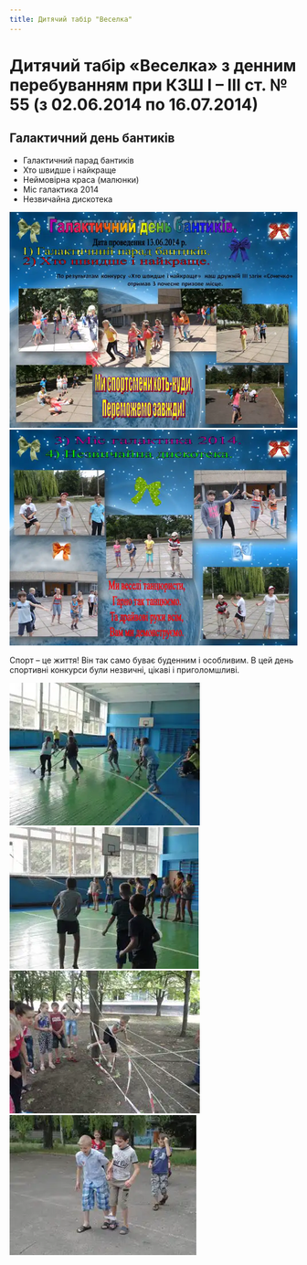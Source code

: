 ```yaml
---
title: Дитячий табір "Веселка"
---
```


# Дитячий табір «Веселка» з денним перебуванням при КЗШ І – ІІІ ст. № 55 (з 02.06.2014 по 16.07.2014)

## Галактичний день бантиків

- Галактичний парад бантиків
- Хто швидше і найкраще
- Неймовірна краса (малюнки)
- Міс галактика 2014
- Незвичайна дискотека

<slideshow id="_/72157646845454203" />

![](1.webp)
![](2.webp)

Спорт – це життя! Він так само буває буденним і особливим. В цей день спортивні конкурси були незвичні, цікаві і приголомшливі.

<gallery>
<img src="3.webp" alt="">
<img src="4.webp" alt="">
<img src="5.webp" alt="">
<img src="6.webp" alt="">
</gallery>
